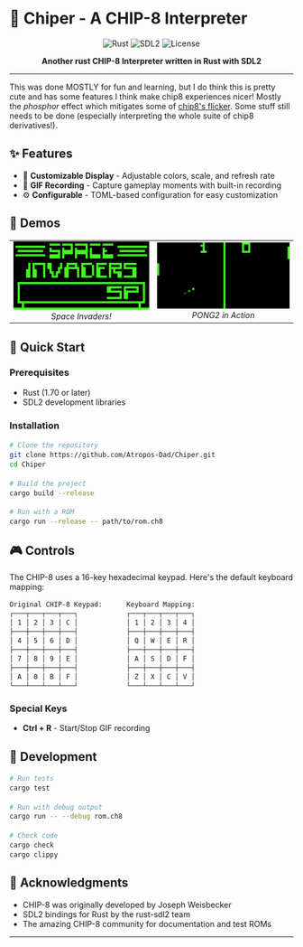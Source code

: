 # 🍟 Chiper - A CHIP-8 Interpreter

<div align="center">
  
  ![Rust](https://img.shields.io/badge/Rust-000000?style=for-the-badge&logo=rust&logoColor=white)
  ![SDL2](https://img.shields.io/badge/SDL2-1E1E1E?style=for-the-badge&logo=sdl&logoColor=white)
  ![License](https://img.shields.io/badge/License-MIT-blue.svg?style=for-the-badge)
  
  **Another rust CHIP-8 Interpreter written in Rust with SDL2**
  
</div>

---

This was done MOSTLY for fun and learning, but I do think this is pretty cute and has some features I think make chip8 experiences nicer! Mostly the *phosphor* effect which mitigates some of [chip8's flicker](www.reddit.com/r/EmuDev/comments/n9dcli/is_chip_8_emulator_flicker_normal/). 
Some stuff still needs to be done (especially interpreting the whole suite of chip8 derivatives!).



## ✨ Features

- 🎨 **Customizable Display** - Adjustable colors, scale, and refresh rate
- 📼 **GIF Recording** - Capture gameplay moments with built-in recording
- ⚙️ **Configurable** - TOML-based configuration for easy customization

## 🎯 Demos

<div align="center">
  <table>
    <tr>
      <td align="center">
        <img src="media/chip8_recording_1754270801.gif" alt="CHIP-8 Demo 1" width="400" loading="lazy"/>
        <br />
        <em>Space Invaders!</em>
      </td>
      <td align="center">
        <img src="media/chip8_PONG2_1754507695.gif" alt="PONG2 Demo" width="400" loading="lazy"/>
        <br />
        <em>PONG2 in Action</em>
      </td>
    </tr>
  </table>
  </div>

## 🚀 Quick Start

### Prerequisites

- Rust (1.70 or later)
- SDL2 development libraries

### Installation

```bash
# Clone the repository
git clone https://github.com/Atropos-Dad/Chiper.git
cd Chiper

# Build the project
cargo build --release

# Run with a ROM
cargo run --release -- path/to/rom.ch8
```

## 🎮 Controls

The CHIP-8 uses a 16-key hexadecimal keypad. Here's the default keyboard mapping:

```
Original CHIP-8 Keypad:      Keyboard Mapping:
┌───┬───┬───┬───┐            ┌───┬───┬───┬───┐
│ 1 │ 2 │ 3 │ C │            │ 1 │ 2 │ 3 │ 4 │
├───┼───┼───┼───┤            ├───┼───┼───┼───┤
│ 4 │ 5 │ 6 │ D │            │ Q │ W │ E │ R │
├───┼───┼───┼───┤            ├───┼───┼───┼───┤
│ 7 │ 8 │ 9 │ E │            │ A │ S │ D │ F │
├───┼───┼───┼───┤            ├───┼───┼───┼───┤
│ A │ 0 │ B │ F │            │ Z │ X │ C │ V │
└───┴───┴───┴───┘            └───┴───┴───┴───┘
```

### Special Keys

- **Ctrl + R** - Start/Stop GIF recording

## 🔧 Development

```bash
# Run tests
cargo test

# Run with debug output
cargo run -- --debug rom.ch8

# Check code
cargo check
cargo clippy
```

## 🙏 Acknowledgments

- CHIP-8 was originally developed by Joseph Weisbecker
- SDL2 bindings for Rust by the rust-sdl2 team
- The amazing CHIP-8 community for documentation and test ROMs

---
